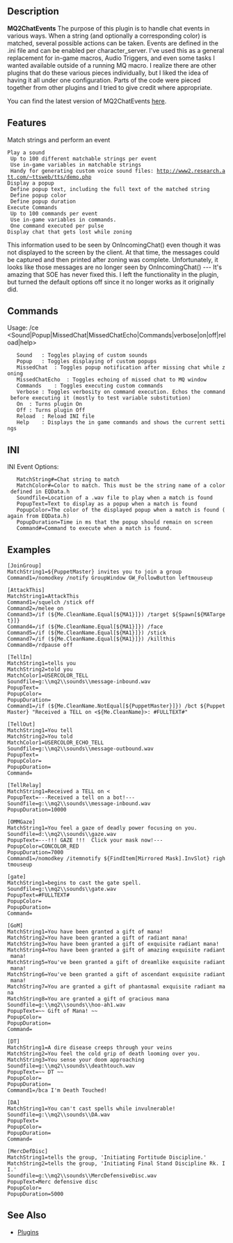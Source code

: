 ## Description

**MQ2ChatEvents** The purpose of this plugin is to handle chat events in various ways. When a string (and optionally a
corresponding color) is matched, several possible actions can be taken. Events are defined in the .ini file and can be
enabled per character_server. I've used this as a general replacement for in-game macros, Audio Triggers, and even some
tasks I wanted available outside of a running MQ macro. I realize there are other plugins that do these various pieces
individually, but I liked the idea of having it all under one configuration. Parts of the code were pieced together from
other plugins and I tried to give credit where appropriate.

You can find the latest version of MQ2ChatEvents
[here](https://macroquest2.com/phpBB3/viewtopic.php?f=50&t=18906&hilit=mq2chatevents).

## Features

Match strings and perform an event

`Play a sound`  
` Up to 100 different matchable strings per event`  
` Use in-game variables in matchable strings`  
` Handy for generating custom voice sound files: `[`http://www2.research.att.com/~ttsweb/tts/demo.php`](http://www2.research.att.com/~ttsweb/tts/demo.php)  
`Display a popup`  
` Define popup text, including the full text of the matched string`  
` Define popup color`  
` Define popup duration`  
`Execute Commands`  
` Up to 100 commands per event`  
` Use in-game variables in commands.`  
` One command executed per pulse`  
`Display chat that gets lost while zoning`

This information used to be seen by OnIncomingChat() even though it was not displayed to the screen by the client. At
that time, the messages could be captured and then printed after zoning was complete. Unfortunately, it looks like those
messages are no longer seen by OnIncomingChat() --- It's amazing that SOE has never fixed this. I left the functionality
in the plugin, but turned the default options off since it no longer works as it originally did.

## Commands

Usage: /ce \<Sound\|Popup\|MissedChat\|MissedChatEcho\|Commands\|verbose\|on\|off\|reload\|help>

`   Sound   : Toggles playing of custom sounds`  
`   Popup   : Toggles displaying of custom popups`  
`   MissedChat  : Toggles popup notification after missing chat while zoning`  
`   MissedChatEcho  : Toggles echoing of missed chat to MQ window`  
`   Commands    : Toggles executing custom commands`  
`   Verbose : Toggles verbosity on command execution. Echos the command before executing it (mostly to test variable substitution)`  
`   On  : Turns plugin On`  
`   Off : Turns plugin Off`  
`   Reload  : Reload INI file`  
`   Help    : Displays the in game commands and shows the current settings`

## INI

INI Event Options:

`   MatchString#=Chat string to match`  
`   MatchColor#=Color to match. This must be the string name of a color defined in EQData.h`  
`   Soundfile=Location of a .wav file to play when a match is found`  
`   PopupText=Text to display as a popup when a match is found`  
`   PopupColor=The color of the displayed popup when a match is found (again from EQData.h)`  
`   PopupDuration=Time in ms that the popup should remain on screen`  
`   Command#=Command to execute when a match is found. `

## Examples

`[JoinGroup]`  
`MatchString1=${PuppetMaster} invites you to join a group`  
`Command1=/nomodkey /notify GroupWindow GW_FollowButton leftmouseup`

`[AttackThis]`  
`MatchString1=AttackThis`  
`Command1=/squelch /stick off`  
`Command2=/melee on`  
`Command3=/if (${Me.CleanName.Equal[${MA1}]}) /target ${Spawn[${MATarget}]}`  
`Command4=/if (${Me.CleanName.Equal[${MA1}]}) /face`  
`Command5=/if (${Me.CleanName.Equal[${MA1}]}) /stick`  
`Command7=/if (${Me.CleanName.Equal[${MA1}]}) /killthis`  
`Command8=/rdpause off`

`[TellIn]`  
`MatchString1=tells you`  
`MatchString2=told you`  
`MatchColor1=USERCOLOR_TELL`  
`Soundfile=g:\\mq2\\sounds\\message-inbound.wav`  
`PopupText=`  
`PopupColor=`  
`PopupDuration=`  
`Command1=/if (${Me.CleanName.NotEqual[${PuppetMaster}]}) /bct ${PuppetMaster} "Received a TELL on <${Me.CleanName}>: #FULLTEXT#"`

`[TellOut]`  
`MatchString1=You tell`  
`MatchString2=You told`  
`MatchColor1=USERCOLOR_ECHO_TELL`  
`Soundfile=g:\\mq2\\sounds\\message-outbound.wav`  
`PopupText=`  
`PopupColor=`  
`PopupDuration=`  
`Command=`

`[TellRelay]`  
`MatchString1=Received a TELL on <`  
`PopupText=---Received a tell on a bot!---`  
`Soundfile=g:\\mq2\\sounds\\message-inbound.wav`  
`PopupDuration=10000`

`[OMMGaze]`  
`MatchString1=You feel a gaze of deadly power focusing on you.`  
`Soundfile=d:\\mq2\\sounds\\gaze.wav`  
`PopupText=---!!! GAZE !!!  Click your mask now!---`  
`PopupColor=CONCOLOR_RED`  
`PopupDuration=7000`  
`Command1=/nomodkey /itemnotify ${FindItem[Mirrored Mask].InvSlot} rightmouseup`

`[gate]`  
`MatchString1=begins to cast the gate spell.`  
`Soundfile=g:\\mq2\\sounds\\gate.wav`  
`PopupText=#FULLTEXT#`  
`PopupColor=`  
`PopupDuration=`  
`Command=`

`[GoM]`  
`MatchString1=You have been granted a gift of mana!`  
`MatchString2=You have been granted a gift of radiant mana!`  
`MatchString3=You have been granted a gift of exquisite radiant mana!`  
`MatchString4=You have been granted a gift of amazing exquisite radiant mana!`  
`MatchString5=You've been granted a gift of dreamlike exquisite radiant mana!`  
`MatchString6=You've been granted a gift of ascendant exquisite radiant mana!`  
`MatchString7=You are granted a gift of phantasmal exquisite radiant mana`  
`MatchString8=You are granted a gift of gracious mana`  
`Soundfile=g:\\mq2\\sounds\\hoo-ah1.wav`  
`PopupText=~~ Gift of Mana! ~~`  
`PopupColor=`  
`PopupDuration=`  
`Command=`

`[DT]`  
`MatchString1=A dire disease creeps through your veins`  
`MatchString2=You feel the cold grip of death looming over you.`  
`MatchString3=You sense your doom approaching`  
`Soundfile=g:\\mq2\\sounds\\deathtouch.wav`  
`PopupText=~~ DT ~~`  
`PopupColor=`  
`PopupDuration=`  
`Command1=/bca I'm Death Touched!`

`[DA]`  
`MatchString1=You can't cast spells while invulnerable!`  
`Soundfile=g:\\mq2\\sounds\\DA.wav`  
`PopupText=`  
`PopupColor=`  
`PopupDuration=`  
`Command=`  
  
`[MercDefDisc]`  
`MatchString1=tells the group, 'Initiating Fortitude Discipline.'`  
`MatchString2=tells the group, 'Initiating Final Stand Discipline Rk. II.'`  
`Soundfile=g:\\mq2\\sounds\\MercDefensiveDisc.wav`  
`PopupText=Merc defensive disc`  
`PopupColor=`  
`PopupDuration=5000`

## See Also

-   [Plugins](../documentation/macroquest2-plugins.md)


